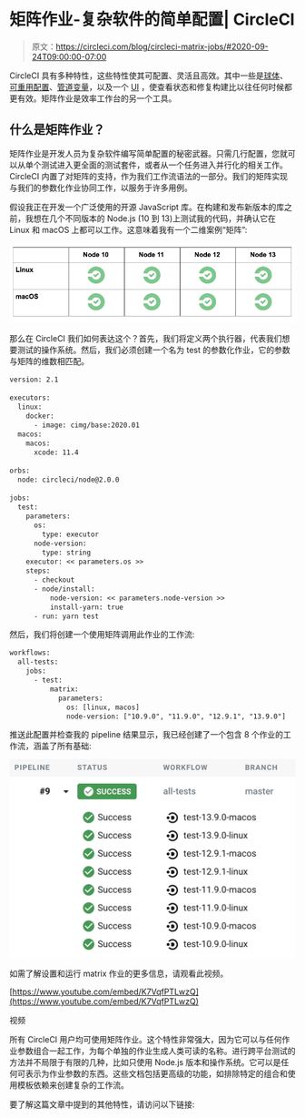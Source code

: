 # 矩阵作业-复杂软件的简单配置| CircleCI

> 原文：<https://circleci.com/blog/circleci-matrix-jobs/#2020-09-24T09:00:00-07:00>

CircleCI 具有多种特性，这些特性使其可配置、灵活且高效。其中一些是[球体](https://circleci.com/docs/orb-intro/)、[可重用配置](https://circleci.com/docs/reusing-config/)、[管道变量](https://circleci.com/docs/pipeline-variables/)，以及一个 [UI](https://circleci.com/blog/introducing-our-redesigned-UI-built-for-increased-user-productivity/) ，使查看状态和修复构建比以往任何时候都更有效。矩阵作业是效率工作台的另一个工具。

## 什么是矩阵作业？

矩阵作业是开发人员为复杂软件编写简单配置的秘密武器。只需几行配置，您就可以从单个测试进入更全面的测试套件，或者从一个任务进入并行化的相关工作。CircleCI 内置了对矩阵的支持，作为我们工作流语法的一部分。我们的矩阵实现与我们的参数化作业协同工作，以服务于许多用例。

假设我正在开发一个广泛使用的开源 JavaScript 库。在构建和发布新版本的库之前，我想在几个不同版本的 Node.js (10 到 13)上测试我的代码，并确认它在 Linux 和 macOS 上都可以工作。这意味着我有一个二维案例“矩阵”:

![](img/e90afb1ab7aea607dcdaf18a113d6921.png)

那么在 CircleCI 我们如何表达这个？首先，我们将定义两个执行器，代表我们想要测试的操作系统。然后，我们必须创建一个名为 test 的参数化作业，它的参数与矩阵的维数相匹配。

```
version: 2.1

executors:
  linux:
    docker:
      - image: cimg/base:2020.01
  macos:
    macos:
      xcode: 11.4

orbs:
  node: circleci/node@2.0.0

jobs:
  test:
    parameters:
      os:
        type: executor
      node-version:
        type: string
    executor: << parameters.os >>
    steps:
      - checkout
      - node/install:
          node-version: << parameters.node-version >>
          install-yarn: true
      - run: yarn test 
```

然后，我们将创建一个使用矩阵调用此作业的工作流:

```
workflows:
  all-tests:
    jobs:
      - test:
          matrix:
            parameters:
              os: [linux, macos]
              node-version: ["10.9.0", "11.9.0", "12.9.1", "13.9.0"] 
```

推送此配置并检查我的 pipeline 结果显示，我已经创建了一个包含 8 个作业的工作流，涵盖了所有基础:

![](img/cf44996a6bdab8df010cc7658bd6fbb1.png)

如需了解设置和运行 matrix 作业的更多信息，请观看此视频。

[https://www.youtube.com/embed/K7VqfPTLwzQ](https://www.youtube.com/embed/K7VqfPTLwzQ)

视频

所有 CircleCI 用户均可使用矩阵作业。这个特性非常强大，因为它可以与任何作业参数组合一起工作，为每个单独的作业生成人类可读的名称。进行跨平台测试的方法并不局限于有限的几种，比如只使用 Node.js 版本和操作系统。它可以是任何可表示为作业参数的东西。这些文档包括更高级的功能，如排除特定的组合和使用模板依赖来创建复杂的工作流。

要了解这篇文章中提到的其他特性，请访问以下链接: